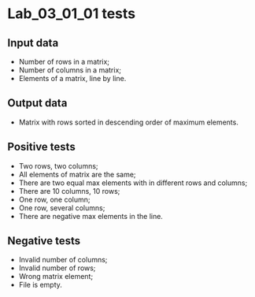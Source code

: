 # Lab_03_01_01 tests
## Input data
- Number of rows in a matrix;
- Number of columns in a matrix;
- Elements of a matrix, line by line.
## Output data
- Matrix with rows sorted in descending order of maximum elements.
## Positive tests
- Two rows, two columns;
- All elements of matrix are the same;
- There are two equal max elements with in different rows and columns;
- There are 10 columns, 10 rows;
- One row, one column;
- One row, several columns;
- There are negative max elements in the line.
## Negative tests
- Invalid number of columns;
- Invalid number of rows;
- Wrong matrix element;
- File is empty.